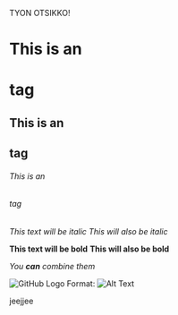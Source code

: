 TYON OTSIKKO!

# This is an <h1> tag
## This is an <h2> tag
###### This is an <h6> tag


*This text will be italic*
_This will also be italic_

**This text will be bold**
__This will also be bold__

_You **can** combine them_

![GitHub Logo](/images/logo.png)
Format: ![Alt Text](url)

jeejjee